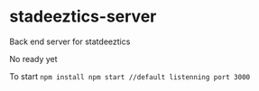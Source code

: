 # stadeeztics-server

Back end server for statdeeztics

No ready yet

To start
`
npm install
npm start //default listenning port 3000
`
